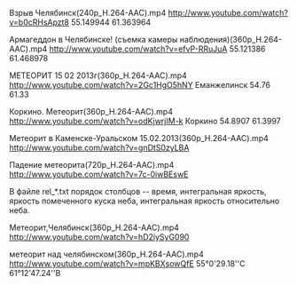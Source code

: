 Взрыв Челябинск(240p_H.264-AAC).mp4 
http://www.youtube.com/watch?v=b0cRHsApzt8
55.149944
61.363964

Армагеддон в Челябинске! (съемка камеры наблюдения)(360p_H.264-AAC).mp4
http://www.youtube.com/watch?v=efvP-RRuJuA
55.121386
61.468978

МЕТЕОРИТ 15 02 2013г(360p_H.264-AAC).mp4
http://www.youtube.com/watch?v=2Gc1HgO5hNY
Еманжелинск
54.76
61.33

Коркино. Метеорит(360p_H.264-AAC).mp4
http://www.youtube.com/watch?v=odKjwrjIM-k
Коркино
54.8907
61.3997

Метеорит в Каменске-Уральском 15.02.2013(360p_H.264-AAC).mp4
http://www.youtube.com/watch?v=gnDtS0zyLBA

Падение метеорита(720p_H.264-AAC).mp4
http://www.youtube.com/watch?v=7c-0iwBEswE

В файле rel_*.txt порядок столбцов -- время, интегральная яркость, яркость помеченного куска неба, интегральная яркость относительно неба.

Метеорит,Челябинск(360p_H.264-AAC).mp4
http://www.youtube.com/watch?v=hD2iySyG090

метеорит над челябинском(360p_H.264-AAC).mp4
http://www.youtube.com/watch?v=mpKBXsowQfE
55°0'29.18''С  61°12'47.24''В

